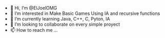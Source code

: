 - 👋 Hi, I’m @ElJoelOMG
- 👀 I’m interested in Make Basic Games Using IA and recursive functions
- 🌱 I’m currently learning Java, C++, C, Pyton, IA
- 💞️ I’m looking to collaborate on every simple proyect
- 📫 How to reach me ...

<!---
ElJoelOMG/ElJoelOMG is a ✨ special ✨ repository because its `README.md` (this file) appears on your GitHub profile.
You can click the Preview link to take a look at your changes.
--->
